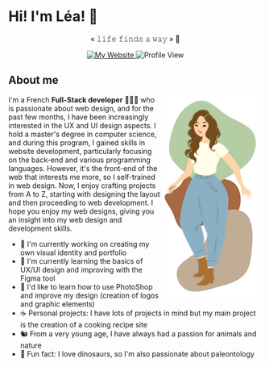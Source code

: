 # Hi! I'm Léa! 👋

<p align="center">
  <span>« 𝚕𝚒𝚏𝚎 𝚏𝚒𝚗𝚍𝚜 𝚊 𝚠𝚊𝚢 »</span> 🦕
</p>

<p align="center">
  <a href="https://leag76.github.io/">
      <img alt="My Website" src="https://img.shields.io/badge/-My_Website-575757?style=flat&logo=github&logoColor=white" />
  </a>
  <img alt="Profile View" src="https://komarev.com/ghpvc/?username=leag76&style=flat&color=B5CDA3" />
</p>

## About me

<img align="right" src="https://github.com/LeaG76/LeaG76/raw/main/pictures/iconGithub.png" alt="Illustration of Kaya speaking at a conference with coding bubbles in background" width=200px/>

<p>I'm a French <b>Full-Stack developer</b> 👩🏻‍💻 who is passionate about web design, and for the past few months, I have been increasingly interested in the UX and UI design aspects. I hold a master's degree in computer science, and during this program, I gained skills in website development, particularly focusing on the back-end and various programming languages. However, it's the front-end of the web that interests me more, so I self-trained in web design. Now, I enjoy crafting projects from A to Z, starting with designing the layout and then proceeding to web development. I hope you enjoy my web designs, giving you an insight into my web design and development skills.</p>

- 🍂 I'm currently working on creating my own visual identity and portfolio
- 🌻 I'm currently learning the basics of UX/UI design and improving with the Figma tool 
- 🥨 I'd like to learn how to use PhotoShop and improve my design (creation of logos and graphic elements)
- ☕ Personal projects: I have lots of projects in mind but my main project is the creation of a cooking recipe site
- 🐿️ From a very young age, I have always had a passion for animals and nature
- 🦖 Fun fact: I love dinosaurs, so I'm also passionate about paleontology
